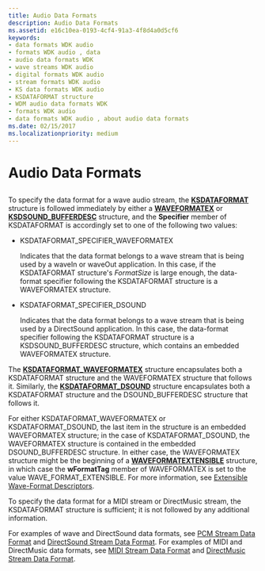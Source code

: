 ```yaml
---
title: Audio Data Formats
description: Audio Data Formats
ms.assetid: e16c10ea-0193-4cf4-91a3-4f8d4a0d5cf6
keywords:
- data formats WDK audio
- formats WDK audio , data
- audio data formats WDK
- wave streams WDK audio
- digital formats WDK audio
- stream formats WDK audio
- KS data formats WDK audio
- KSDATAFORMAT structure
- WDM audio data formats WDK
- formats WDK audio
- data formats WDK audio , about audio data formats
ms.date: 02/15/2017
ms.localizationpriority: medium
---
```


# Audio Data Formats


## <span id="audio_data_formats"></span><span id="AUDIO_DATA_FORMATS"></span>


To specify the data format for a wave audio stream, the [**KSDATAFORMAT**](/windows-hardware/drivers/ddi/ks/ns-ks-ksdataformat) structure is followed immediately by either a [**WAVEFORMATEX**](/windows/desktop/api/mmreg/ns-mmreg-twaveformatex) or [**KSDSOUND\_BUFFERDESC**](/windows-hardware/drivers/ddi/ksmedia/ns-ksmedia-ksdsound_bufferdesc) structure, and the **Specifier** member of KSDATAFORMAT is accordingly set to one of the following two values:

-   KSDATAFORMAT\_SPECIFIER\_WAVEFORMATEX

    Indicates that the data format belongs to a wave stream that is being used by a waveIn or waveOut application. In this case, if the KSDATAFORMAT structure's *FormatSize* is large enough, the data-format specifier following the KSDATAFORMAT structure is a WAVEFORMATEX structure.

-   KSDATAFORMAT\_SPECIFIER\_DSOUND

    Indicates that the data format belongs to a wave stream that is being used by a DirectSound application. In this case, the data-format specifier following the KSDATAFORMAT structure is a KSDSOUND\_BUFFERDESC structure, which contains an embedded WAVEFORMATEX structure.

The [**KSDATAFORMAT\_WAVEFORMATEX**](/windows-hardware/drivers/ddi/ksmedia/ns-ksmedia-ksdataformat_waveformatex) structure encapsulates both a KSDATAFORMAT structure and the WAVEFORMATEX structure that follows it. Similarly, the [**KSDATAFORMAT\_DSOUND**](/windows-hardware/drivers/ddi/ksmedia/ns-ksmedia-ksdataformat_dsound) structure encapsulates both a KSDATAFORMAT structure and the DSOUND\_BUFFERDESC structure that follows it.

For either KSDATAFORMAT\_WAVEFORMATEX or KSDATAFORMAT\_DSOUND, the last item in the structure is an embedded WAVEFORMATEX structure; in the case of KSDATAFORMAT\_DSOUND, the WAVEFORMATEX structure is contained in the embedded DSOUND\_BUFFERDESC structure. In either case, the WAVEFORMATEX structure might be the beginning of a [**WAVEFORMATEXTENSIBLE**](/windows-hardware/drivers/ddi/ksmedia/ns-ksmedia-waveformatextensible) structure, in which case the **wFormatTag** member of WAVEFORMATEX is set to the value WAVE\_FORMAT\_EXTENSIBLE. For more information, see [Extensible Wave-Format Descriptors](extensible-wave-format-descriptors.md).

To specify the data format for a MIDI stream or DirectMusic stream, the KSDATAFORMAT structure is sufficient; it is not followed by any additional information.

For examples of wave and DirectSound data formats, see [PCM Stream Data Format](pcm-stream-data-format.md) and [DirectSound Stream Data Format](directsound-stream-data-format.md). For examples of MIDI and DirectMusic data formats, see [MIDI Stream Data Format](midi-stream-data-format.md) and [DirectMusic Stream Data Format](directmusic-stream-data-format.md).

 

